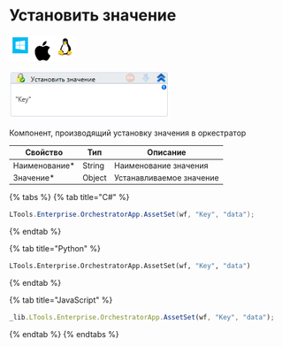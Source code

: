 # Установить значение

![](<../../../../.gitbook/assets/image (100) (1) (1) (1) (1) (1) (1) (10) (149).png>)

![](<../../../../.gitbook/assets/image (305).png>)

Компонент, производящий установку значения в оркестратор

| Свойство       | Тип    | Описание                 |
| -------------- | ------ | ------------------------ |
| Наименование\* | String | Наименование значения    |
| Значение\*     | Object | Устанавливаемое значение |

{% tabs %}
{% tab title="C#" %}
```csharp
LTools.Enterprise.OrchestratorApp.AssetSet(wf, "Key", "data");
```
{% endtab %}

{% tab title="Python" %}
```python
LTools.Enterprise.OrchestratorApp.AssetSet(wf, "Key", "data")
```
{% endtab %}

{% tab title="JavaScript" %}
```javascript
_lib.LTools.Enterprise.OrchestratorApp.AssetSet(wf, "Key", "data");
```
{% endtab %}
{% endtabs %}
